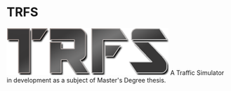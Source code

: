 # TRFS

![logo](core/assets/img/logos/TRFSlogo.png)
A Traffic Simulator in development as a subject of Master's Degree thesis.
